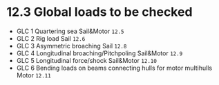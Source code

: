 # 12.3 Global loads to be checked
- GLC 1 Quartering sea Sail&Motor `12.5`
- GLC 2 Rig load Sail `12.6`
- GLC 3 Asymmetric broaching Sail `12.8`
- GLC 4 Longitudinal broaching/Pitchpoling Sail&Motor `12.9`
- GLC 5 Longitudinal force/shock Sail&Motor `12.10`
- GLC 6 Bending loads on beams connecting hulls for motor multihulls Motor `12.11`
